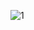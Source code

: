 ![1](https://user-images.githubusercontent.com/97151783/148632782-46f487f4-90a2-4c19-800c-f5d50be92cc0.jpg)

